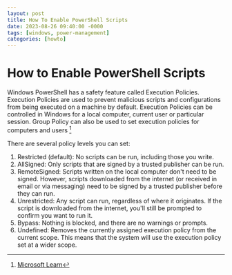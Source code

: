 ```yaml
---
layout: post
title: How To Enable PowerShell Scripts
date: 2023-08-26 09:40:00 -0000
tags: [windows, power-management]
categories: [howto]
---
```


# How to Enable PowerShell Scripts

Windows PowerShell has a safety feature called Execution Policies. Execution Policies are used to prevent malicious scripts and configurations from being executed on a machine by default. Execution Policies can be controlled in Windows for a local computer, current user or particular session. Group Policy can also be used to set execution policies for computers and users [^1]

There are several policy levels you can set:

1. Restricted (default): No scripts can be run, including those you write.
1. AllSigned: Only scripts that are signed by a trusted publisher can be run.
1. RemoteSigned: Scripts written on the local computer don't need to be signed. However, scripts downloaded from the internet (or received in email or via messaging) need to be signed by a trusted publisher before they can run.
1. Unrestricted: Any script can run, regardless of where it originates. If the script is downloaded from the internet, you'll still be prompted to confirm you want to run it.
1. Bypass: Nothing is blocked, and there are no warnings or prompts.
1. Undefined: Removes the currently assigned execution policy from the current scope. This means that the system will use the execution policy set at a wider scope.


[^1]: [Microsoft Learn](https://learn.microsoft.com/en-us/powershell/module/microsoft.powershell.core/about/about_execution_policies?view=powershell-7.3)
